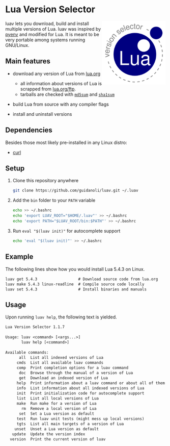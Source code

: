 # Lua Version Selector

<img align="right" width="200" src="logo.png">

luav lets you download, build and install multiple versions of Lua.
luav was inspired by [pyenv](https://github.com/pyenv/pyenv) and modified for Lua.
It is meant to be very portable among systems running GNU/Linux.

## Main features

* download any version of Lua from [lua.org](https://www.lua.org)

  * all information about versions of Lua is scrapped from [lua.org/ftp](https://lua.org/ftp).
  * tarballs are checked with [`md5sum`](https://man7.org/linux/man-pages/man1/md5sum.1.html) and [`sha1sum`](https://man7.org/linux/man-pages/man1/sha1sum.1.html)

* build Lua from source with any compiler flags
* install and uninstall versions

## Dependencies

Besides those most likely pre-installed in any Linux distro:

* [curl](https://curl.se/)

## Setup

1. Clone this repository anywhere

   ```sh
   git clone https://github.com/guidanoli/luav.git ~/.luav
   ```

2. Add the `bin` folder to your `PATH` variable

   ```sh
   echo >> ~/.bashrc
   echo 'export LUAV_ROOT="$HOME/.luav"' >> ~/.bashrc
   echo 'export PATH="$LUAV_ROOT/bin:$PATH"' >> ~/.bashrc
   ```

3. Run `eval "$(luav init)"` for autocomplete support

   ```sh
   echo 'eval "$(luav init)"' >> ~/.bashrc
   ```

## Example

The following lines show how you would install Lua 5.4.3 on Linux.

```
luav get 5.4.3                  # Download source code from lua.org
luav make 5.4.3 linux-readline  # Compile source code locally
luav set 5.4.3                  # Install binaries and manuals
```

## Usage

Upon running `luav help`, the following text is yielded.

```
Lua Version Selector 1.1.7

Usage: luav <command> [<args...>]
       luav help [<command>]

Available commands:
      all  List all indexed versions of Lua
     cmds  List all available luav commands
     comp  Print completion options for a luav command
      doc  Browse through the manual of a version of Lua
      get  Download an indexed version of Lua
     help  Print information about a luav command or about all of them
     info  List information about all indexed versions of Lua
     init  Print initialization code for autocomplete support
     list  List all local versions of Lua
     make  Run make for a version of Lua
       rm  Remove a local version of Lua
      set  Set a Lua version as default
     test  Run luav unit tests (might mess up local versions)
     tgts  List all main targets of a version of Lua
    unset  Unset a Lua version as default
   update  Update the version index
  version  Print the current version of luav
```
